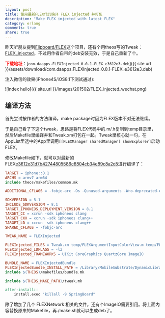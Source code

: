 ```yaml
---
layout: post
title: 使用最新FLEX代码编译 FLEX injected 并打包
description: "Make FLEX injected with latest FLEX"
category: erlang
comments: true
share: true
---
```


昨天听朋友提到[Flipboard/FLEX](https://github.com/Flipboard/FLEX)这个项目，还有个用theos写的Tweak：[FLEX_injected](https://github.com/dtrukr/FLEX_injected)。不过用作者自带的deb安装无效，于是自己重新了个。

<span style="color:#F00">**下载地址**</span>：[`com.daapps.FLEXInjected_0.0.1-FLEX_e3612e3.deb`]({{ site.url }}/assets/download/com.daapps.FLEXInjected_0.0.1-FLEX_e3612e3.deb)

注入微信的效果(iPhone4S/iOS8.1下测试通过):

![index hello]({{ site.url }}/images/201502/FLEX_injected_wechat.png)

## 编译方法

首先尝试按作者的方法编译，make package时因为FLEX版本不对无法继续。

于是自己看了下这个tweak，思路是将FLEX代码中的.m/.h复制到temp目录里，然后Makefile里编译并和Tweak.xm打包在一起。Tweak里核心就一句，在AppList里选中的App里调用`[[FLEXManager sharedManager] showExplorer]`启动FLEX。

修改Makefile如下，就可以对最新的FLEX[e3612e31d7b42744805586c8804cb34e89c8a2d5](https://github.com/Flipboard/FLEX/commit/e3612e31d7b42744805586c8804cb34e89c8a2d5)进行编译了：

~~~makefile
TARGET = iphone::8.1
ARCHS = armv7 arm64
include theos/makefiles/common.mk

ADDITIONAL_CFLAGS = -fobjc-arc -Os -Qunused-arguments -Wno-deprecated-declarations -Itemp -Wno-c++11-extensions -Xclang -fobjc-runtime-has-weak

SDKVERSION = 8.1
INCLUDE_SDKVERSION = 8.1
TARGET_IPHONEOS_DEPLOYMENT_VERSION = 8.1
TARGET_CC = xcrun -sdk iphoneos clang
TARGET_CXX = xcrun -sdk iphoneos clang++
TARGET_LD = xcrun -sdk iphoneos clang++
SHARED_CFLAGS = -fobjc-arc

TWEAK_NAME = FLEXInjected

FLEXInjected_FILES = Tweak.xm temp/FLEXArgumentInputColorView.m temp/FLEXArgumentInputFontsPickerView.m temp/FLEXArgumentInputFontView.m temp/FLEXArgumentInputJSONObjectView.m temp/FLEXArgumentInputNotSupportedView.m temp/FLEXArgumentInputNumberView.m temp/FLEXArgumentInputStringView.m temp/FLEXArgumentInputStructView.m temp/FLEXArgumentInputSwitchView.m temp/FLEXArgumentInputTextView.m temp/FLEXArgumentInputView.m temp/FLEXArgumentInputViewFactory.m temp/FLEXDefaultEditorViewController.m temp/FLEXFieldEditorView.m temp/FLEXFieldEditorViewController.m temp/FLEXIvarEditorViewController.m temp/FLEXMethodCallingViewController.m temp/FLEXPropertyEditorViewController.m temp/FLEXExplorerToolbar.m temp/FLEXExplorerViewController.m temp/FLEXManager.m temp/FLEXToolbarItem.m temp/FLEXWindow.m temp/FLEXClassesTableViewController.m temp/FLEXFileBrowserSearchOperation.m temp/FLEXFileBrowserTableViewController.m temp/FLEXGlobalsTableViewController.m temp/FLEXInstancesTableViewController.m temp/FLEXLibrariesTableViewController.m temp/FLEXLiveObjectsTableViewController.m temp/FLEXWebViewController.m temp/FLEXSystemLogMessage.m temp/FLEXSystemLogTableViewCell.m temp/FLEXSystemLogTableViewController.m temp/FLEXArrayExplorerViewController.m temp/FLEXClassExplorerViewController.m temp/FLEXDefaultsExplorerViewController.m temp/FLEXDictionaryExplorerViewController.m temp/FLEXGlobalsTableViewControllerEntry.m temp/FLEXImageExplorerViewController.m temp/FLEXLayerExplorerViewController.m temp/FLEXObjectExplorerFactory.m temp/FLEXObjectExplorerViewController.m temp/FLEXSetExplorerViewController.m temp/FLEXViewControllerExplorerViewController.m temp/FLEXViewExplorerViewController.m temp/FLEXHeapEnumerator.m temp/FLEXResources.m temp/FLEXRuntimeUtility.m temp/FLEXUtility.m temp/FLEXHierarchyTableViewCell.m temp/FLEXHierarchyTableViewController.m temp/FLEXImagePreviewViewController.m temp/FLEXNetworkTransactionDetailTableViewController.m temp/FLEXNetworkTransactionTableViewCell.m temp/FLEXNetworkTransaction.m temp/FLEXNetworkSettingsTableViewController.m temp/FLEXNetworkRecorder.m temp/FLEXArgumentInputDateView.m temp/FLEXFileBrowserFileOperationController.m temp/FLEXMultilineTableViewCell.m temp/FLEXNetworkHistoryTableViewController.m temp/FLEXNetworkObserver.m
FLEXInjected_LDFLAGS = -lz
FLEXInjected_FRAMEWORKS = UIKit CoreGraphics QuartzCore ImageIO

BUNDLE_NAME = FLEXInjectedBundle
FLEXInjectedBundle_INSTALL_PATH = /Library/MobileSubstrate/DynamicLibraries
include $(THEOS)/makefiles/bundle.mk

include $(THEOS_MAKE_PATH)/tweak.mk

after-install::
	install.exec "killall -9 SpringBoard"
~~~

除了增加了几个 FLEXNetwork 相关的文件，还有个ImageIO需要引用。将上面内容替换原来的Makefile，再./make.sh就可以生成deb了。
